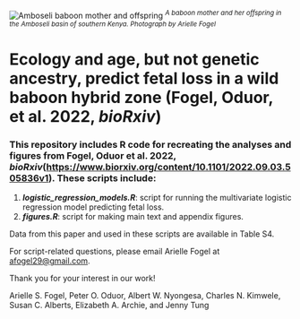![Amboseli baboon mother and offspring](https://user-images.githubusercontent.com/21341857/187446606-67607df1-cb23-4d99-adf6-c3c4ef5fbac5.JPG)
<sup>*A baboon mother and her offspring in the Amboseli basin of southern Kenya. Photograph by Arielle Fogel*</sup>

# Ecology and age, but not genetic ancestry, predict fetal loss in a wild baboon hybrid zone (Fogel, Oduor, et al. 2022, *bioRxiv*)

### This repository includes R code for recreating the analyses and figures from Fogel, Oduor et al. 2022, *bioRxiv*(https://www.biorxiv.org/content/10.1101/2022.09.03.505836v1). These scripts include:
1. ***logistic_regression_models.R***: script for running the multivariate logistic regression model predicting fetal loss.
2. ***figures.R***: script for making main text and appendix figures.

Data from this paper and used in these scripts are available in Table S4. 

For script-related questions, please email Arielle Fogel at <afogel29@gmail.com>.

Thank you for your interest in our work!

Arielle S. Fogel, Peter O. Oduor, Albert W. Nyongesa, Charles N. Kimwele, Susan C. Alberts, Elizabeth A. Archie, and Jenny Tung
